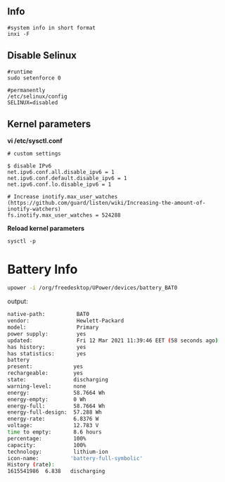 ## Info

    #system info in short format
    inxi -F

## Disable Selinux
    
    #runtime
    sudo setenforce 0
    
    #permanently
    /etc/selinux/config
    SELINUX=disabled

## Kernel parameters

**vi /etc/sysctl.conf**

    # custom settings
    
    $ disable IPv6
    net.ipv6.conf.all.disable_ipv6 = 1
    net.ipv6.conf.default.disable_ipv6 = 1
    net.ipv6.conf.lo.disable_ipv6 = 1
    
    # Increase inotify.max_user_watches (https://github.com/guard/listen/wiki/Increasing-the-amount-of-inotify-watchers)   
    fs.inotify.max_user_watches = 524288

**Reload kernel parameters**

    sysctl -p
# Battery Info

```bash
upower -i /org/freedesktop/UPower/devices/battery_BAT0
```
output:
```bash
native-path:          BAT0
vendor:               Hewlett-Packard
model:                Primary
power supply:         yes
updated:              Fri 12 Mar 2021 11:39:46 EET (58 seconds ago)
has history:          yes
has statistics:       yes
battery
present:             yes
rechargeable:        yes
state:               discharging
warning-level:       none
energy:              58.7664 Wh
energy-empty:        0 Wh
energy-full:         58.7664 Wh
energy-full-design:  57.288 Wh
energy-rate:         6.8376 W
voltage:             12.783 V
time to empty:       8.6 hours
percentage:          100%
capacity:            100%
technology:          lithium-ion
icon-name:          'battery-full-symbolic'
History (rate):
1615541986	6.838	discharging
```